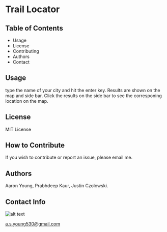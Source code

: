 
# Trail Locator

## Table of Contents
- Usage
- License
- Contributing
- Authors
- Contact
## Usage
type the name of your city and hit the enter key. Results are shown on the map and side bar. Click the results on the side bar to see the corresponing location on the map.
## License
MIT License
## How to Contribute
If you wish to contribute or report an issue, please email me.
## Authors 
Aaron Young, Prabhdeep Kaur, Justin Czolowski.
## Contact Info
![alt text](https://avatars3.githubusercontent.com/u/60280417?s=460&u=37ccd56cfa83adcfe221dcca295c8e1dc564d55d&v=4)

a.s.young530@gmail.com
